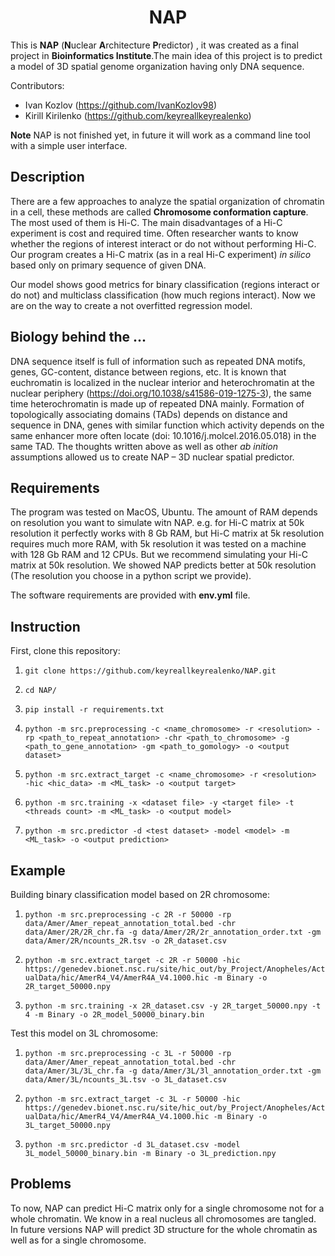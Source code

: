# <center> NAP
This is **NAP** (**N**uclear **A**rchitecture **P**redictor) , it was created as a final project in **Bioinformatics Institute**.The main idea of this project is to predict a model of 3D spatial genome
organization having only DNA sequence. 

Contributors: 
- Ivan Kozlov (https://github.com/IvanKozlov98)
- Kirill Kirilenko (https://github.com/keyreallkeyrealenko)

**Note** NAP is not finished yet, in future it will work as a command line tool with a simple user interface. 

## Description

There are a few approaches to analyze the spatial organization of chromatin in a cell,
these methods are called __Chromosome conformation capture__. The most used of them is Hi-C. The main disadvantages of a Hi-C experiment is cost and required time. 
Often researcher wants to know whether the regions of interest interact or do not without performing Hi-C. Our program creates a Hi-C matrix (as in a real Hi-C experiment) *in silico* based only on primary sequence of given DNA.

Our model shows good metrics for binary classification (regions interact or do not) and multiclass classification 
(how much regions interact). Now we are on the way to create a not overfitted regression model. 

## Biology behind the ...

DNA sequence itself is full of information such as repeated DNA motifs, genes, GC-content, distance between regions, etc. It is known that euchromatin
is localized in the nuclear interior and heterochromatin at the nuclear periphery (https://doi.org/10.1038/s41586-019-1275-3), the
same time heterochromatin is made up of repeated DNA mainly. Formation of topologically associating domains (TADs) depends on 
distance and sequence in DNA, genes with similar function which activity depends on the same enhancer more often locate 
(doi: 10.1016/j.molcel.2016.05.018) in the same TAD.
The thoughts written above as well as other _ab inition_ assumptions allowed us to create NAP – 3D nuclear spatial predictor. 

## Requirements

The program was tested on MacOS, Ubuntu. The amount of RAM depends on resolution you want to simulate witn NAP. e.g. for 
Hi-C matrix at 50k resolution it perfectly works with 8 Gb RAM, but Hi-C matrix at 5k resolution requires much more RAM, with 5k 
resolution it was tested on a machine with 128 Gb RAM and 12 CPUs. But we recommend simulating your Hi-C matrix at 50k resolution. 
We showed NAP predicts better at 50k resolution (The resolution you choose in a python script we provide). 

The software requirements are provided with **env.yml** file. 

## Instruction

First, clone this repository:
1) ```git clone https://github.com/keyreallkeyrealenko/NAP.git```

2) ```cd NAP/```

3) ```pip install -r requirements.txt```

4) ```python -m src.preprocessing -c <name_chromosome> -r <resolution> -rp <path_to_repeat_annotation> -chr <path_to_chromosome> -g <path_to_gene_annotation> -gm <path_to_gomology> -o <output dataset>```

5) ```python -m src.extract_target -c <name_chromosome> -r <resolution>  -hic <hic_data> -m <ML_task> -o <output target>```

6) ```python -m src.training -x <dataset file> -y <target file> -t <threads count> -m <ML_task> -o <output model>```

7) ```python -m src.predictor -d <test dataset> -model <model> -m <ML_task> -o <output prediction>```

## Example
Building binary classification model based on 2R chromosome:
1) ```python -m src.preprocessing -c 2R -r 50000 -rp data/Amer/Amer_repeat_annotation_total.bed -chr data/Amer/2R/2R_chr.fa -g data/Amer/2R/2r_annotation_order.txt -gm data/Amer/2R/ncounts_2R.tsv -o 2R_dataset.csv```

2) ```python -m src.extract_target -c 2R -r 50000 -hic https://genedev.bionet.nsc.ru/site/hic_out/by_Project/Anopheles/ActualData/hic/AmerR4_V4/AmerR4A_V4.1000.hic -m Binary -o 2R_target_50000.npy```

3) ```python -m src.training -x 2R_dataset.csv -y 2R_target_50000.npy -t 4 -m Binary -o 2R_model_50000_binary.bin```


Test this model on 3L chromosome:
1) ```python -m src.preprocessing -c 3L -r 50000 -rp data/Amer/Amer_repeat_annotation_total.bed -chr data/Amer/3L/3L_chr.fa -g data/Amer/3L/3l_annotation_order.txt -gm data/Amer/3L/ncounts_3L.tsv -o 3L_dataset.csv```

2) ```python -m src.extract_target -c 3L -r 50000 -hic https://genedev.bionet.nsc.ru/site/hic_out/by_Project/Anopheles/ActualData/hic/AmerR4_V4/AmerR4A_V4.1000.hic -m Binary -o 3L_target_50000.npy```

3) ```python -m src.predictor -d 3L_dataset.csv -model 3L_model_50000_binary.bin -m Binary -o 3L_prediction.npy```


## Problems 

To now, NAP can predict Hi-C matrix only for a single chromosome not for a whole chromatin. We know in a real nucleus all chromosomes are tangled.
In future versions NAP will predict 3D structure for the whole chromatin as well as for a single chromosome. 










